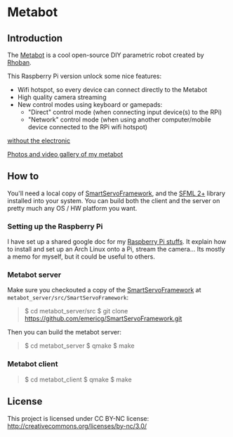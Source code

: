 Metabot
=======

## Introduction

The [Metabot](http://metabot.cc/) is a cool open-source DIY parametric robot created by [Rhoban](http://rhoban.com/).  

This Raspberry Pi version unlock some nice features:
* Wifi hotspot, so every device can connect directly to the Metabot
* High quality camera streaming
* New control modes using keyboard or gamepads:
  * "Direct" control mode (when connecting input device(s) to the RPi)
  * "Network" control mode (when using another computer/mobile device connected to the RPi wifi hotspot)

[without the electronic](http://i.imgur.com/TQpCqeI.jpg)

[Photos and video gallery of my metabot](https://goo.gl/photos/wsRBAoyg2RaMAJFPA)

## How to

You'll need a local copy of [SmartServoFramework](https://github.com/emericg/SmartServoFramework), and the [SFML 2+](https://github.com/SFML/SFML) library installed into your system.
You can build both the client and the server on pretty much any OS / HW platform you want.

### Setting up the Raspberry Pi

I have set up a shared google doc for my [Raspberry Pi stuffs](https://docs.google.com/document/d/1sD5Fkbx5KoUHv-pklI8Ck-DyjcLpjsvI0ImGqL_Kb-Q/edit?usp=sharing). It explain how to install and set up an Arch Linux onto a Pi, stream the camera... Its mostly a memo for myself, but it could be useful to others.

### Metabot server

Make sure you checkouted a copy of the [SmartServoFramework](https://github.com/emericg/SmartServoFramework) at ``metabot_server/src/SmartServoFramework``:
> $ cd metabot_server/src
> $ git clone https://github.com/emericg/SmartServoFramework.git

Then you can build the metabot server:
> $ cd metabot_server
> $ qmake
> $ make

### Metabot client

> $ cd metabot_client
> $ qmake
> $ make

## License

This project is licensed under CC BY-NC license: http://creativecommons.org/licenses/by-nc/3.0/
